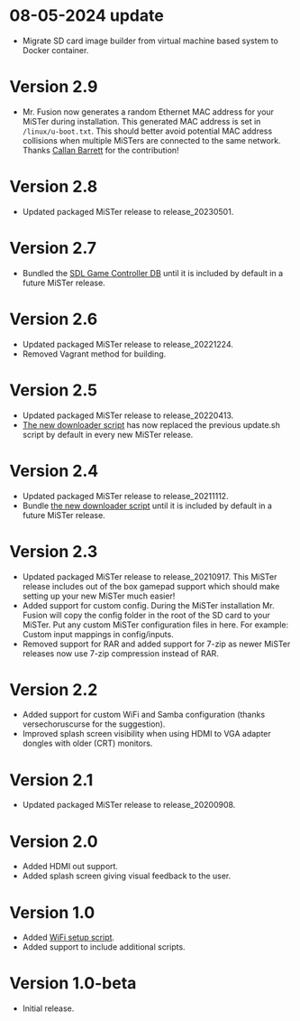 # 08-05-2024 update

- Migrate SD card image builder from virtual machine based system to Docker container.

# Version 2.9

- Mr. Fusion now generates a random Ethernet MAC address for your MiSTer during installation.
  This generated MAC address is set in `/linux/u-boot.txt`. This should better avoid potential
  MAC address collisions when multiple MiSTers are connected to the same network.
  Thanks [Callan Barrett](https://github.com/wizzomafizzo) for the contribution!

# Version 2.8

- Updated packaged MiSTer release to release_20230501.

# Version 2.7

- Bundled the [SDL Game Controller DB](https://github.com/MiSTer-devel/Distribution_MiSTer/blob/main/linux/gamecontrollerdb/gamecontrollerdb.txt) until it is included by default in a future MiSTer release.

# Version 2.6

- Updated packaged MiSTer release to release_20221224.
- Removed Vagrant method for building.

# Version 2.5

- Updated packaged MiSTer release to release_20220413.
- [The new downloader script](https://github.com/MiSTer-devel/Downloader_MiSTer) has now replaced
  the previous update.sh script by default in every new MiSTer release.

# Version 2.4

- Updated packaged MiSTer release to release_20211112.
- Bundle [the new downloader script](https://github.com/MiSTer-devel/Downloader_MiSTer) until
  it is included by default in a future MiSTer release.

# Version 2.3

- Updated packaged MiSTer release to release_20210917. This MiSTer release
  includes out of the box gamepad support which should make setting up your new
  MiSTer much easier!
- Added support for custom config. During the MiSTer installation Mr. Fusion will copy the
  config folder in the root of the SD card to your MiSTer. Put any custom MiSTer configuration
  files in here. For example: Custom input mappings in config/inputs.
- Removed support for RAR and added support for 7-zip as newer MiSTer releases
  now use 7-zip compression instead of RAR.

# Version 2.2

- Added support for custom WiFi and Samba configuration (thanks versechoruscurse
  for the suggestion).
- Improved splash screen visibility when using HDMI to VGA adapter dongles with
  older (CRT) monitors.

# Version 2.1

- Updated packaged MiSTer release to release_20200908.

# Version 2.0

- Added HDMI out support.
- Added splash screen giving visual feedback to the user.

# Version 1.0

- Added [WiFi setup script](https://github.com/MiSTer-devel/Scripts_MiSTer/blob/master/other_authors/wifi.sh).
- Added support to include additional scripts.

# Version 1.0-beta

- Initial release.
